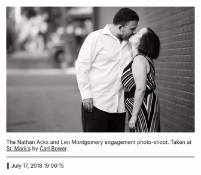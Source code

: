 ![Nathan and Len kissing in the alley next to St. Mark’s](assets/cd33cc31c6c5ed652e6f8075c91bec3d.webp)

The Nathan Acks and Len Montgomery engagement photo-shoot. Taken at [St. Mark’s](http://www.stmarkscoffeehouse.com/) by [Carl Bower](http://carlbowerphotos.com/).

- - - -

📅 July 17, 2018 19:06:15
